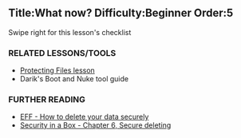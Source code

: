 Title:What now?
Difficulty:Beginner
Order:5
---
Swipe right for this lesson's checklist

### RELATED LESSONS/TOOLS

*   [Protecting Files lesson](umbrella://lesson/protecting-files)
*   Darik's Boot and Nuke tool guide

### FURTHER READING

*   [EFF - How to delete your data securely](https://ssd.eff.org/en/module/how-delete-your-data-securely)
*   [Security in a Box - Chapter 6, Secure deleting](https://securityinabox.org/chapter-6)